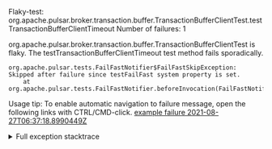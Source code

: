         
Flaky-test: org.apache.pulsar.broker.transaction.buffer.TransactionBufferClientTest.testTransactionBufferClientTimeout
Number of failures: 1

org.apache.pulsar.broker.transaction.buffer.TransactionBufferClientTest is flaky. The testTransactionBufferClientTimeout test method fails sporadically.

```
org.apache.pulsar.tests.FailFastNotifier$FailFastSkipException: Skipped after failure since testFailFast system property is set.
	at org.apache.pulsar.tests.FailFastNotifier.beforeInvocation(FailFastNotifier.java:88)

```

Usage tip: To enable automatic navigation to failure message, open the following links with CTRL/CMD-click.
[example failure 2021-08-27T06:37:18.8990449Z](https://github.com/apache/pulsar/runs/3440411059?check_suite_focus=true#step:9:237)


<details>
<summary>Full exception stacktrace</summary>
<code><pre>
org.apache.pulsar.tests.FailFastNotifier$FailFastSkipException: Skipped after failure since testFailFast system property is set.
	at org.apache.pulsar.tests.FailFastNotifier.beforeInvocation(FailFastNotifier.java:88)

</pre></code>
</details>

